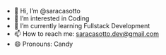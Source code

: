 - 👋 Hi, I’m @saracasotto
- 👀 I’m interested in Coding 
- 🌱 I’m currently learning Fullstack Development
- 📫 How to reach me: saracasotto.dev@gmail.com
- 😄 Pronouns: Candy

<!---
saracasotto/saracasotto is a ✨ special ✨ repository because its `README.md` (this file) appears on your GitHub profile.
You can click the Preview link to take a look at your changes.
--->
